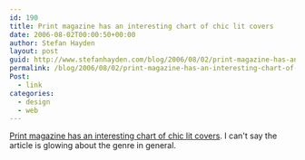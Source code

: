 ```yaml
---
id: 190
title: Print magazine has an interesting chart of chic lit covers
date: 2006-08-02T00:00:50+00:00
author: Stefan Hayden
layout: post
guid: http://www.stefanhayden.com/blog/2006/08/02/print-magazine-has-an-interesting-chart-of-chic-lit-covers/
permalink: /blog/2006/08/02/print-magazine-has-an-interesting-chart-of-chic-lit-covers/
Post:
  - link
categories:
  - design
  - web
---
```

<a href="http://www.printmag.com/design_articles/girls_guide_to_writing_and_publishing/tabid/94/Default.aspx">Print magazine has an interesting chart of chic lit covers</a>. I can't say the article is glowing about the genre in general.